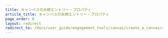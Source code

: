 ```yaml
---
title: キャンバスの永続エントリー・プロパティ
article_title: キャンバスの永続エントリー・プロパティ
page_order: 6
layout: redirect
redirect_to: /docs/user_guide/engagement_tools/canvas/create_a_canvas/canvas_entry_properties_event_properties/canvas_persistent_entry_properties
---
```


